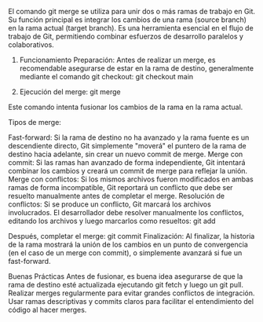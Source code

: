 El comando git merge se utiliza para unir dos o más ramas de trabajo en Git. Su función principal es integrar los cambios de una rama (source branch) en la rama actual (target branch). Es una herramienta esencial en el flujo de trabajo de Git, permitiendo combinar esfuerzos de desarrollo paralelos y colaborativos.

1. Funcionamiento
Preparación: Antes de realizar un merge, es recomendable asegurarse de estar en la rama de destino, generalmente mediante el comando git checkout:
git checkout main

2. Ejecución del merge:
git merge <nombre-rama>

Este comando intenta fusionar los cambios de la rama <nombre-rama> en la rama actual.

Tipos de merge:

Fast-forward: Si la rama de destino no ha avanzado y la rama fuente es un descendiente directo, Git simplemente "moverá" el puntero de la rama de destino hacia adelante, sin crear un nuevo commit de merge.
Merge con commit: Si las ramas han avanzado de forma independiente, Git intentará combinar los cambios y creará un commit de merge para reflejar la unión.
Merge con conflictos: Si los mismos archivos fueron modificados en ambas ramas de forma incompatible, Git reportará un conflicto que debe ser resuelto manualmente antes de completar el merge.
Resolución de conflictos: Si se produce un conflicto, Git marcará los archivos involucrados. El desarrollador debe resolver manualmente los conflictos, editando los archivos y luego marcarlos como resueltos:
git add <archivo-resuelto>

Después, completar el merge:
git commit
Finalización: Al finalizar, la historia de la rama mostrará la unión de los cambios en un punto de convergencia (en el caso de un merge con commit), o simplemente avanzará si fue un fast-forward.

Buenas Prácticas
Antes de fusionar, es buena idea asegurarse de que la rama de destino esté actualizada ejecutando git fetch y luego un git pull.
Realizar merges regularmente para evitar grandes conflictos de integración.
Usar ramas descriptivas y commits claros para facilitar el entendimiento del código al hacer merges.
